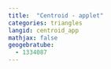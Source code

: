 ```yaml
---
title:  "Centroid - applet"
categories: triangles
langid: centroid_app
mathjax: false
geogebratube:
  - 1334087
---
```


<div style="height:600px; width:800px; margin: auto;" id="applet_container1334087"></div>

